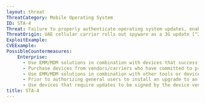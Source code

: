 ```yaml
---
layout: threat
ThreatCategory: Mobile Operating System
ID: STA-4
Threat: Failure to properly authenticate operating system updates, enabling attackers to provide a malicious update.
ThreatOrigin: UAE cellular carrier rolls out spyware as a 3G update [^203]
ExploitExample:
CVEExample:
PossibleCountermeasures:
    Enterprise:
      - Use EMM/MDM solutions in combination with devices that successfully enforce a policy to maintain a minimum OS patch level and block access to enterprise resources to non-compliant devices.
      - Purchase devices from vendors/carriers who have committed to providing timely updates or who have known track records for prompt updates.
      - Use EMM/MDM solutions in combination with other tools or device APIs (Android SafetyNet, Samsung Knox hardware-backed remote attestation, or other applicable remote attestation technologies) to detect and block enterprise connectivity from devices that show indications of device compromise.
      - Prior to authorizing general users to install an upgrade to an untested and potentially malicious software update, evaluate the behavior of the update on test devices to determine if it appears to be free of malicious or vulnerable behaviors.
      - Use devices that require updates to be signed by the device vendor.
title: STA-4
---
```

